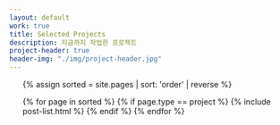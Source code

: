 ```yaml
---
layout: default
work: true
title: Selected Projects
description: 지금까지 작업한 프로젝트
project-header: true
header-img: "./img/project-header.jpg"
---
```


<ul class='o-grid'>
{% assign sorted = site.pages | sort: 'order' | reverse %}

{% for page in sorted %}
    {% if page.type == project %}
        {% include post-list.html %}
    {% endif %}
{% endfor %}
</ul>